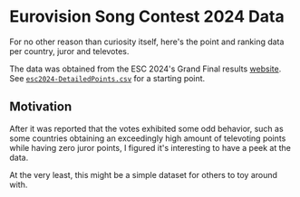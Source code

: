 # Eurovision Song Contest 2024 Data

For no other reason than curiosity itself, here's the point and ranking data
per country, juror and televotes.

The data was obtained from the ESC 2024's Grand Final results [website](https://eurovision.tv/event/malmo-2024/grand-final/results/). See [`esc2024-DetailedPoints.csv`] for a starting point.

[`esc2024-DetailedPoints.csv`]: esc2024-DetailedPoints.csv

## Motivation

After it was reported that the votes exhibited some odd behavior, such as some
countries obtaining an exceedingly high amount of televoting points while
having zero juror points, I figured it's interesting to have a peek at the data.

At the very least, this might be a simple dataset for others to toy around with.

